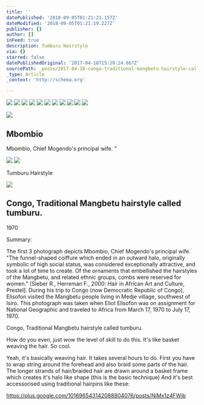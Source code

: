 ```yaml
---
title: ''
datePublished: '2018-09-05T01:21:21.157Z'
dateModified: '2018-09-05T01:21:19.227Z'
publisher: {}
author: []
inFeed: true
description: Tumburu Hairstyle
via: {}
starred: false
datePublishedOriginal: '2017-04-18T15:28:24.667Z'
sourcePath: _posts/2017-04-18-congo-traditional-mangbetu-hairstyle-called-tumburu.md
_type: Article
_context: 'http://schema.org'

---
```

![](https://the-grid-user-content.s3-us-west-2.amazonaws.com/08380b48-d6dc-4d5e-b501-0455b8c5e7e7.jpg)
![](https://the-grid-user-content.s3-us-west-2.amazonaws.com/4340854b-1880-40f8-84b6-33e0c4db61fc.jpg)
![](https://the-grid-user-content.s3-us-west-2.amazonaws.com/fc2ee4dc-2af2-42a3-8819-d655c89aa7cf.jpg)
![](https://the-grid-user-content.s3-us-west-2.amazonaws.com/2be5edc7-4e7a-4f31-98a3-4f84cdfff003.jpg)
![](https://the-grid-user-content.s3-us-west-2.amazonaws.com/a398e9cc-81ad-44bd-b561-826631df33b2.jpg)
![](https://the-grid-user-content.s3-us-west-2.amazonaws.com/890f5ba4-9c33-4e1c-9b60-3e668b45863a.jpg)
![](https://the-grid-user-content.s3-us-west-2.amazonaws.com/a96fe07a-1e98-4246-b4a2-9373e201bbee.jpg)
![](https://the-grid-user-content.s3-us-west-2.amazonaws.com/7254c6cb-9ade-4887-82db-ab46fcbc3f99.jpg)
![](https://the-grid-user-content.s3-us-west-2.amazonaws.com/12af9d63-0000-4d9a-bf36-acf312f61ab6.jpg)
![](https://the-grid-user-content.s3-us-west-2.amazonaws.com/304446d0-af08-4edd-a57a-43fae5bc1ec7.jpg)
![](https://the-grid-user-content.s3-us-west-2.amazonaws.com/1dd6466e-0fa8-4f1b-903c-804df66e4fe5.jpg)

<article style=""><img src="https://the-grid-user-content.s3-us-west-2.amazonaws.com/8e2735cc-9fd8-427f-bbac-608933b42256.jpg" /><h1>Mbombio </h1><p>Mbombio, Chief Mogendo's principal wife. "</p></article>

![](https://the-grid-user-content.s3-us-west-2.amazonaws.com/89238d26-f3a8-4858-939a-f3170f770b2c.jpg)
![](https://the-grid-user-content.s3-us-west-2.amazonaws.com/d691c590-1c38-4d13-9934-624116a75b79.jpg)

Tumburu Hairstyle

<article style=""><img src="https://the-grid-user-content.s3-us-west-2.amazonaws.com/f151d8bc-ae98-418a-be27-f7db368639e8.jpg" /><h1>Congo, Traditional Mangbetu hairstyle called tumburu.</h1></article>

1970

Summary:

The first 3 photograph depicts Mbombio, Chief Mogendo's principal wife. "The funnel-shaped coiffure which ended in an outward halo, originally symbolic of high social status, was considered exceptionally attractive, and took a lot of time to create. Of the ornaments that embellished the hairstyles of the Mangbetu, and related ethnic groups, combs were reserved for women." \[Sieber R., Herreman F., 2000: Hair in African Art and Culture, Prestel\]. During his trip to Congo (now Democratic Republic of Congo), Elisofon visited the Mangbetu people living in Medje village, southwest of Isiro. This photograph was taken when Eliot Elisofon was on assignment for National Geographic and traveled to Africa from March 17, 1970 to July 17, 1970\.

Congo, Traditional Mangbetu hairstyle called tumburu.

How do you even, just wow the level of skill to do this. It's like basket weaving the hair. So cool.

Yeah, it's basically weaving hair. It takes several hours to do. First you have to wrap string around the forehead and also braid some parts of the hair. The longer strands of hair/braided hair are drawn around a basket frame which creates it's halo like shape (this is the basic technique) And it's best accessorised using traditional hairpins like these:

https://plus.google.com/101696543142088804076/posts/NiMx1z4FWjb